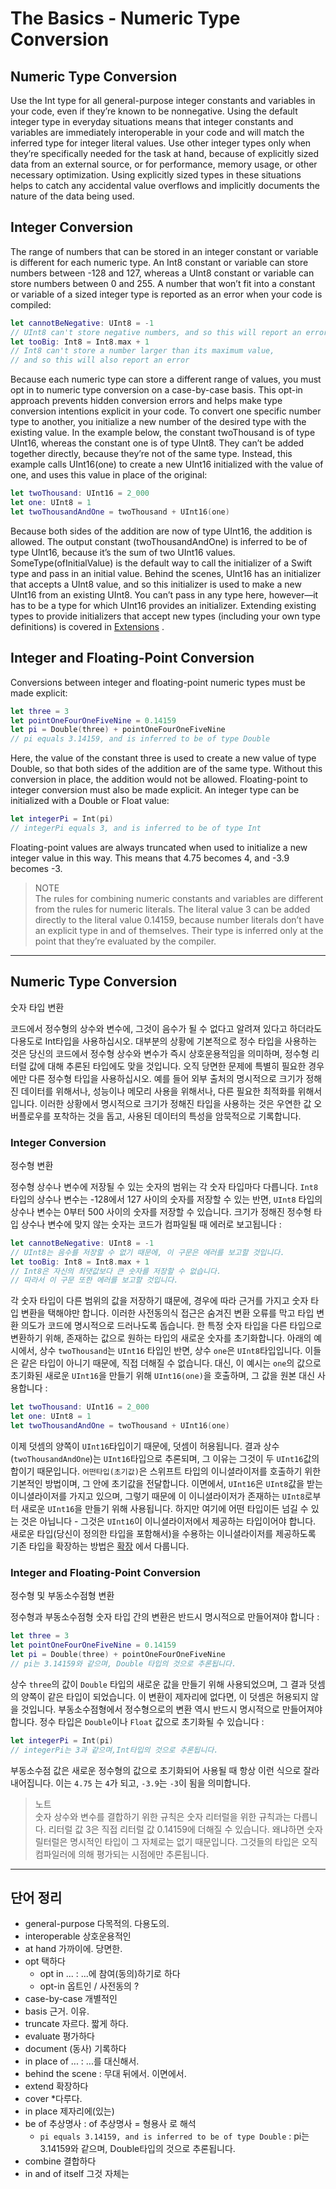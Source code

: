 # The Basics - Numeric Type Conversion
## Numeric Type Conversion
Use the Int type for all general-purpose integer constants and variables in your code, even if they’re known to be nonnegative. Using the default integer type in everyday situations means that integer constants and variables are immediately interoperable in your code and will match the inferred type for integer literal values.
Use other integer types only when they’re specifically needed for the task at hand, because of explicitly sized data from an external source, or for performance, memory usage, or other necessary optimization. Using explicitly sized types in these situations helps to catch any accidental value overflows and implicitly documents the nature of the data being used.
## Integer Conversion
The range of numbers that can be stored in an integer constant or variable is different for each numeric type. An Int8 constant or variable can store numbers between -128 and 127, whereas a UInt8 constant or variable can store numbers between 0 and 255. A number that won’t fit into a constant or variable of a sized integer type is reported as an error when your code is compiled:
``` swift
let cannotBeNegative: UInt8 = -1
// UInt8 can't store negative numbers, and so this will report an error
let tooBig: Int8 = Int8.max + 1
// Int8 can't store a number larger than its maximum value,
// and so this will also report an error
```
Because each numeric type can store a different range of values, you must opt in to numeric type conversion on a case-by-case basis. This opt-in approach prevents hidden conversion errors and helps make type conversion intentions explicit in your code.
To convert one specific number type to another, you initialize a new number of the desired type with the existing value. In the example below, the constant twoThousand is of type UInt16, whereas the constant one is of type UInt8. They can’t be added together directly, because they’re not of the same type. Instead, this example calls UInt16(one) to create a new UInt16 initialized with the value of one, and uses this value in place of the original:
``` swift 
let twoThousand: UInt16 = 2_000
let one: UInt8 = 1
let twoThousandAndOne = twoThousand + UInt16(one)
```
Because both sides of the addition are now of type UInt16, the addition is allowed. The output constant (twoThousandAndOne) is inferred to be of type UInt16, because it’s the sum of two UInt16 values.
SomeType(ofInitialValue) is the default way to call the initializer of a Swift type and pass in an initial value. Behind the scenes, UInt16 has an initializer that accepts a UInt8 value, and so this initializer is used to make a new UInt16 from an existing UInt8. You can’t pass in any type here, however—it has to be a type for which UInt16 provides an initializer. Extending existing types to provide initializers that accept new types (including your own type definitions) is covered in  [Extensions](https://docs.swift.org/swift-book/LanguageGuide/Extensions.html) .
## Integer and Floating-Point Conversion
Conversions between integer and floating-point numeric types must be made explicit:
``` swift
let three = 3
let pointOneFourOneFiveNine = 0.14159
let pi = Double(three) + pointOneFourOneFiveNine
// pi equals 3.14159, and is inferred to be of type Double
```
Here, the value of the constant three is used to create a new value of type Double, so that both sides of the addition are of the same type. Without this conversion in place, the addition would not be allowed.
Floating-point to integer conversion must also be made explicit. An integer type can be initialized with a Double or Float value:
``` swift
let integerPi = Int(pi)
// integerPi equals 3, and is inferred to be of type Int
```
Floating-point values are always truncated when used to initialize a new integer value in this way. This means that 4.75 becomes 4, and -3.9 becomes -3.
> NOTE  
> The rules for combining numeric constants and variables are different from the rules for numeric literals. The literal value 3 can be added directly to the literal value 0.14159, because number literals don’t have an explicit type in and of themselves. Their type is inferred only at the point that they’re evaluated by the compiler.  

- - - -

## Numeric Type Conversion
숫자 타입 변환

코드에서 정수형의 상수와 변수에, 그것이 음수가 될 수 없다고 알려져 있다고 하더라도 다용도로 Int타입을 사용하십시오. 대부분의 상황에 기본적으로 정수 타입을 사용하는 것은 당신의 코드에서 정수형 상수와 변수가 즉시 상호운용적임을 의미하며, 정수형 리터럴 값에 대해 추론된 타입에도 맞을 것입니다.
오직 당면한 문제에 특별히 필요한 경우에만 다른 정수형 타입을 사용하십시오. 예를 들어 외부 출처의 명시적으로 크기가 정해진 데이터를 위해서나, 성능이나 메모리 사용을 위해서나, 다른 필요한 최적화를 위해서입니다. 이러한 상황에서 명시적으로 크기가 정해진 타입을 사용하는 것은 우연한 값 오버플로우를 포착하는 것을 돕고, 사용된 데이터의 특성을 암묵적으로 기록합니다.

### Integer Conversion
정수형 변환

정수형 상수나 변수에 저장될 수 있는 숫자의 범위는 각 숫자 타입마다 다릅니다. `Int8` 타입의 상수나 변수는 -128에서 127 사이의 숫자를 저장할 수 있는 반면, `UInt8` 타입의 상수나 변수는 0부터 500 사이의 숫자를 저장할 수 있습니다. 크기가 정해진 정수형 타입 상수나 변수에 맞지 않는 숫자는 코드가 컴파일될 때 에러로 보고됩니다 :
``` swift
let cannotBeNegative: UInt8 = -1
// UInt8는 음수를 저장할 수 없기 때문에, 이 구문은 에러를 보고할 것입니다.
let tooBig: Int8 = Int8.max + 1
// Int8은 자신의 최댓값보다 큰 숫자를 저장할 수 없습니다.
// 따라서 이 구문 또한 에러를 보고할 것입니다.
```
각 숫자 타입이 다른 범위의 값을 저장하기 떄문에, 경우에 따라 근거를 가지고 숫자 타입 변환을 택해야만 합니다. 이러한 사전동의식 접근은 숨겨진 변환 오류를 막고 타입 변환 의도가 코드에 명시적으로 드러나도록 돕습니다.
한 특정 숫자 타입을 다른 타입으로 변환하기 위해, 존재하는 값으로 원하는 타입의 새로운 숫자를 초기화합니다. 아래의 예시에서, 상수  `twoThousand`는 `UInt16` 타입인 반면, 상수  `one`은 `UInt8`타입입니다. 이들은 같은 타입이 아니기 때문에, 직접 더해질 수 없습니다. 대신, 이 예시는 `one`의 값으로 초기화된 새로운 `UInt16`을 만들기 위해  `UInt16(one)`을 호출하며, 그 값을 원본 대신 사용합니다 :
``` swift 
let twoThousand: UInt16 = 2_000
let one: UInt8 = 1
let twoThousandAndOne = twoThousand + UInt16(one)
```
이제 덧셈의 양쪽이 `UInt16`타입이기 때문에, 덧셈이 허용됩니다. 결과 상수(`twoThousandAndOne`)는 `UInt16`타입으로 추론되며, 그 이유는 그것이 두 `UInt16`값의 합이기 때문입니다.
`어떤타입(초기값)`은 스위프트 타입의 이니셜라이저를 호출하기 위한 기본적인 방법이며, 그 안에 초기값을 전달합니다. 이면에서, `UInt16`은 `UInt8`값을 받는 이니셜라이저를 가지고 있으며, 그렇기 때문에 이 이니셜라이저가 존재하는 `UInt8`로부터 새로운  `UInt16`을 만들기 위해 사용됩니다. 하지만 여기에 어떤 타입이든 넘길 수 있는 것은 아닙니다 - 그것은 `UInt16`이 이니셜라이저에서 제공하는 타입이어야 합니다. 새로운 타입(당신이 정의한 타입을 포함해서)을 수용하는 이니셜라이저를 제공하도록 기존 타입을 확장하는 방법은 [확장](https://docs.swift.org/swift-book/LanguageGuide/Extensions.html) 에서 다룹니다.

### Integer and Floating-Point Conversion
정수형 및 부동소수점형 변환

정수형과 부동소수점형 숫자 타입 간의 변환은 반드시 명시적으로 만들어져야 합니다 :
``` swift
let three = 3
let pointOneFourOneFiveNine = 0.14159
let pi = Double(three) + pointOneFourOneFiveNine
// pi는 3.14159와 같으며, Double 타입의 것으로 추론됩니다.
```
상수 `three`의 값이 `Double` 타입의 새로운 값을 만들기 위해 사용되었으며, 그 결과 덧셈의 양쪽이 같은 타입이 되었습니다. 이 변환이 제자리에 없다면, 이 덧셈은 허용되지 않을 것입니다.
부동소수점형에서 정수형으로의 변환 역시 반드시 명시적으로 만들어져야 합니다. 정수 타입은 `Double`이나  `Float` 값으로 초기화될 수 있습니다 :
``` swift
let integerPi = Int(pi)
// integerPi는 3과 같으며,Int타입의 것으로 추론됩니다.
```
부동소수점 값은 새로운 정수형의 값으로 초기화되어 사용될 때 항상 이런 식으로 잘라내어집니다. 이는 `4.75` 는 `4`가 되고, `-3.9`는 `-3`이 됨을 의미합니다.
> 노트  
> 숫자 상수와 변수를 결합하기 위한 규칙은 숫자 리터럴을 위한 규칙과는 다릅니다. 리터럴 값 3은 직접 리터럴 값 0.14159에 더해질 수 있습니다. 왜냐하면 숫자 릴터럴은 명시적인 타입이 그 자체로는 없기 때문입니다. 그것들의 타입은 오직 컴파일러에 의해 평가되는 시점에만 추론됩니다.   

- - - -

## 단어 정리
- general-purpose 다목적의. 다용도의.
- interoperable 상호운용적인
- at hand 가까이에. 당면한.
- opt 택하다
	- opt in ... : ...에 참여(동의)하기로 하다
	- opt-in 옵트인 / 사전동의 ?
- case-by-case 개별적인
- basis 근거. 이유.
- truncate 자르다. 짧게 하다.
- evaluate 평가하다
- document (동사) 기록하다
- in place of ... : ...를 대신해서.
- behind the scene : 무대 뒤에서. 이면에서.
- extend 확장하다
- cover *다루다.
- in place 제자리에(있는)
- be of 추상명사 : of 추상명사 = 형용사 로 해석
	- `pi equals 3.14159, and is inferred to be of type Double`  : pi는 3.14159와 같으며, Double타입의 것으로 추론됩니다.
- combine 결합하다
- in and of itself 그것 자체는
